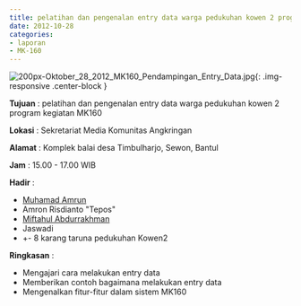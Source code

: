 ```yaml
---
title: pelatihan dan pengenalan entry data warga pedukuhan kowen 2 program kegiatan MK160
date: 2012-10-28
categories:
- laporan
- MK-160
---
```


![200px-Oktober_28_2012_MK160_Pendampingan_Entry_Data.jpg](/uploads/200px-Oktober_28_2012_MK160_Pendampingan_Entry_Data.jpg){: .img-responsive .center-block }

**Tujuan** : pelatihan dan pengenalan entry data warga pedukuhan kowen 2 program kegiatan MK160

**Lokasi** : Sekretariat Media Komunitas Angkringan 

**Alamat** : Komplek balai desa Timbulharjo, Sewon, Bantul 

**Jam** : 15.00 - 17.00 WIB 

**Hadir** : 
* [Muhamad Amrun](http://wiki.ciptamedia.org/wiki/Muhamad_Amrun)
* Amron Risdianto "Tepos"
* [Miftahul Abdurrakhman](http://wiki.ciptamedia.org/wiki/Miftahul_Abdurrakhman)
* Jaswadi
* +- 8 karang taruna pedukuhan Kowen2

**Ringkasan** : 
* Mengajari cara melakukan entry data
* Memberikan contoh bagaimana melakukan entry data
* Mengenalkan fitur-fitur dalam sistem MK160
